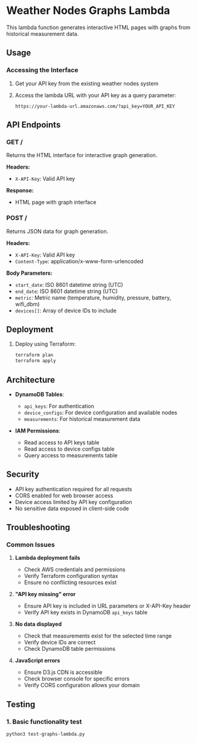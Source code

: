 # Weather Nodes Graphs Lambda

This lambda function generates interactive HTML pages with graphs from historical measurement data.

## Usage

### Accessing the Interface

1. Get your API key from the existing weather nodes system
2. Access the lambda URL with your API key as a query parameter:

   ```text
   https://your-lambda-url.amazonaws.com/?api_key=YOUR_API_KEY
   ```

## API Endpoints

### GET /

Returns the HTML interface for interactive graph generation.

**Headers:**

- `X-API-Key`: Valid API key

**Response:**

- HTML page with graph interface

### POST /

Returns JSON data for graph generation.

**Headers:**

- `X-API-Key`: Valid API key
- `Content-Type`: application/x-www-form-urlencoded

**Body Parameters:**

- `start_date`: ISO 8601 datetime string (UTC)
- `end_date`: ISO 8601 datetime string (UTC)
- `metric`: Metric name (temperature, humidity, pressure, battery, wifi_dbm)
- `devices[]`: Array of device IDs to include

## Deployment

1. Deploy using Terraform:

   ```bash
   terraform plan
   terraform apply
   ```

## Architecture

- **DynamoDB Tables**:
  - `api_keys`: For authentication
  - `device_configs`: For device configuration and available nodes
  - `measurements`: For historical measurement data

- **IAM Permissions**:
  - Read access to API keys table
  - Read access to device configs table
  - Query access to measurements table

## Security

- API key authentication required for all requests
- CORS enabled for web browser access
- Device access limited by API key configuration
- No sensitive data exposed in client-side code

## Troubleshooting

### Common Issues

1. **Lambda deployment fails**
   - Check AWS credentials and permissions
   - Verify Terraform configuration syntax
   - Ensure no conflicting resources exist

2. **"API key missing" error**
   - Ensure API key is included in URL parameters or X-API-Key header
   - Verify API key exists in DynamoDB `api_keys` table

3. **No data displayed**
   - Check that measurements exist for the selected time range
   - Verify device IDs are correct
   - Check DynamoDB table permissions

4. **JavaScript errors**
   - Ensure D3.js CDN is accessible
   - Check browser console for specific errors
   - Verify CORS configuration allows your domain

## Testing

### 1. Basic functionality test

```bash
python3 test-graphs-lambda.py
```

